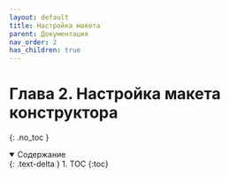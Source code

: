 ```yaml
---
layout: default
title: Настройка макета
parent: Документация
nav_order: 2
has_children: true
---
```



# Глава 2. Настройка макета конструктора
{: .no_toc }

<details open markdown="block">
  <summary>
    Содержание
  </summary>
  {: .text-delta }
1. TOC
{:toc}
</details>

